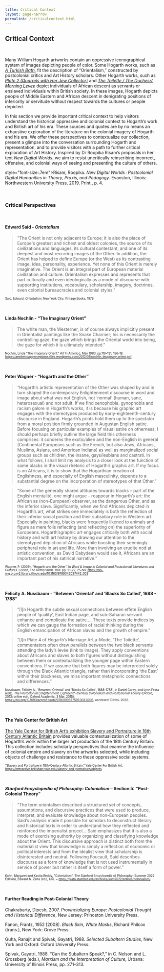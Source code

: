 ```yaml
---
title: Critical Context
layout: page-narrow
permalink: /criticalcontext.html
---
```


## **Critical Context**  

<p>
<br>
</p>

Many William Hogarth artworks contain an oppressive iconographical system of images depicting people of color. 
Some Hogarth works, such as [_A Turkish Bath_](https://digitalhogarth.github.io/item.html?id=coll080), fit the description of “Orientalism,” 
constructed by postcolonial critics and Art History scholars. Other Hogarth works, such as [_Plate 2 (Quarrels with Her Jew Collector)_](https://digitalhogarth.github.io/item.html?id=coll009) 
and [_The Toilette / The Duchess’ Morning Levee_](https://digitalhogarth.github.io/item.html?id=coll025) depict individuals of African descent 
as servants or enslaved individuals within British society. In these images, Hogarth depicts people of Middle Eastern and 
African descent in denigrating positions of inferiority or servitude without respect towards the cultures or people depicted.

In this section we provide important critical context to help visitors understand the historical oppressive and colonial 
context to Hogarth’s work and British art of his era. These sources and quotes are by no means an exhaustive exploration 
of the literature on the colonial imagery of Hogarth and his era. We offer these perspectives to contextualize our collection, 
present a glimpse into the conversation surrounding Hogarth and representation, and to provide visitors with a path to further 
critical exploration of Art History. Inspired by Dr Roopika Risam’s proposals in her text _New Digital Worlds_, we aim to resist 
uncritically reinscribing incorrect, offensive, and colonial ways of seeing and presenting the culture of others.


<span> style="font-size:.7em">Risam, Roopika. _New Digital Worlds : Postcolonial Digital Humanities in Theory, Praxis, and Pedagogy_. Evanston, Illinois: Northwestern University Press, 2019. Print., p. 4.</span>

<p>
<br>
</p>

### Critical Perspectives  

<p>
<br>
</p>

#### Edward Said - _Orientalism_ 


<blockquote> "The Orient is not only adjacent to Europe; it is also the place of Europe's greatest and richest and oldest colonies, 
the source of its civilizations and languages, its cultural contestant, and one of its deepest and most recurring images 
of the Other. In addition, the Orient has helped to define Europe (or the West) as its contrasting image, idea, 
personality, experience. Yet none of this Orient is merely imaginative. The Orient is an integral part of European 
 material civilization and culture. Orientalism expresses and represents that part culturally and even ideologically 
as a mode of discourse with supporting institutions, vocabulary, scholarship, imagery, doctrines, even colonial 
bureaucracies and colonial styles." </blockquote>



<span style="font-size:.7em">Said, Edward. _Orientalism_. New York City: Vintage Books, 1979.</span> 

<p>
<br>
</p>

#### Linda Nochlin - “The Imaginary Orient”

<blockquote> The white man, the Westerner, is of course always implicitly present in Orientalist paintings like the Snake Charmer; 
his is necessarily the controlling gaze, the gaze which brings the Oriental world into being, the gaze for which it is 
ultimately intended." </blockquote>

<span style="font-size:.7em"> Nochlin, Linda “The Imaginary Orient.” _Art In America_, May 1983. pp.119-131, 186-19. https://aestheticapperceptions.files.wordpress.com/2013/01/nochlin_imaginary_orient.pdf </span>  

<p>
<br>
</p>

#### Peter Wagner - “Hogarth and the Other”

<blockquote> “Hogarth’s artistic representation of the Other was shaped by and in turn shaped the contemporary Enlightenment discourse 
in word and image about what was not English, not ‘normal’ (human, sane, heterosexual) and not adult. If we find xenophobia, 
gynophobia and racism galore in Hogarth’s works, it is because his graphic art engages with the stereotypes produced by 
early-eighteenth-century discourse in England. Hogarth’s prints hold them up to the spectator from a moral position 
firmly grounded in Augustan English satire. Before focusing on particular examples of visual satire on otherness, 
I should perhaps briefly outline the large field this otherness comprises: it concerns the exotic/alien and the non-English 
in general (Continental Europeans such as the French, but also Jews, Africans, Muslims, Asians, and American Indians) 
as well as marginalized social groups such as children, the insane, gays/lesbians and castrati. In what follows, I shall 
limit my analysis to a closer look at the function of some blacks in the visual rhetoric of Hogarth’s graphic art. 
If my focus is on Africans, it is to show that the Hogarthian creation of Englishness, and especially of English masculinity, 
depends to a substantial degree on the incorporation of stereotypes of that Other.” </blockquote>

<blockquote> “Some of the generally shared attitudes towards blacks – part of the English mentalité, one might argue – reappear in 
Hogarth’s art: the African as (non-European) observer, as the dangerous Other, and as the inferior slave. 
Significantly, when we find Africans depicted in Hogarth’s art, what strikes one immediately is both the reflection 
of their inferior social position and their subsidiary role in Western art. Especially in painting, blacks were frequently 
likened to animals and figure as mere foils reflecting (and reflecting on) the superiority of Europeans. Hogarth’sgraphic 
art engages critically both with social history and with art history by drawing our attention to the stereotyped depiction 
of Africans while boosting their seemingly peripheral role in art and life. More than involving an erudite nod at artistic 
convention, as David Dabydeen would see it, Africans are an important part of his satirical narrative.” </blockquote>


<span style="font-size:.7em">Wagner, P. (2009). "Hogarth and the Other". In _Word & Image in Colonial and Postcolonial Literatures and Cultures_. Leiden, The Netherlands: Brill. pp. 21-22, 25 doi: https://doi-org.proxy2.library.illinois.edu/10.1163/9789042027442_003 </span> 

<p>
<br>
</p>

#### Felicity A. Nussbaum - “Between ‘Oriental’ and ‘Blacks So Called’, 1688 - 1788”

<blockquote> “[I]n Hogarth the subtle sexual connections between effete English people of ‘quality’, East Indian page, and sub-Saharan 
servant enhance and complicate the satire…. These texts provide indices by which we can gauge the formation of racial 
thinking during the English emancipation of African slaves and the growth of empire.” </blockquote> 

<blockquote> “[I]n Plate 4 of Hogarth’s Marriage A-La-Mode, ‘The Toilette’, commentators often draw parallels between the two black 
servants attending the lady’s levée (link to image). They apply conventions about Africans and slaves to both figures 
without distinguishing between them or contextualizing the younger page within Eastern conventions. If we assume that 
both figures may be interpreted solely through the Black Atlantic triangle, rather than incorporating ‘the East’ within 
their blackness, we miss important metaphoric connections and differences.” </blockquote> 

<span style="font-size:.7em">Nussbaum, Felicity A., 'Between ‘Oriental’ and ‘Blacks So Called’, 1688–1788', in Daniel Carey, and Lynn Festa (eds), _The Postcolonial Enlightenment: Eighteenth-Century Colonialism and Postcolonial Theory_ (Oxford, 2013; online edn, Oxford Academic, 3 Mar. 2015), https://doi.org/10.1093/acprof:osobl/9780199677597.003.0005, accessed 10 Nov. 2022.</span>
  
<p>
<br>
</p>

#### The Yale Center for British Art

[The Yale Center for British Art’s exhibition Slavery and Portraiture in 18th Century Atlantic Britain](https://interactive.britishart.yale.edu/slavery-and-portraiture/objects) provides valuable contextualization of some of Hogarth’s work within the larger art production of the 18th Century Britain. This collection includes scholarly perspectives that examine the influence of colonial empire and slavery on the artworks selected, while including objects of challenge and resistance to these oppressive social systems.

<span style="font-size:.7em">“Slavery and Portraiture in 18th-Century Atlantic Britain.” Yale Center For British Art, https://interactive.britishart.yale.edu/slavery-and-portraiture/objects. </span>

<p>
<br>
</p>

#### _Stanford Encyclopedia of Philosophy: Colonialism_ – Section 5: "Post-Colonial Theory"

<blockquote> 
"The term orientalism described a structured set of concepts, assumptions, and discursive practices that were used to produce, interpret, and evaluate knowledge about non-European peoples. Said’s analysis made it possible for scholars to deconstruct literary and historical texts in order to understand how they reflected and reinforced the imperialist project…
Said emphasizes that it is also a mode of exercising authority by organizing and classifying knowledge about the Orient. 
This discursive approach is distinct both from the materialist view that knowledge is simply a reflection of economic or political interests and from the idealist view that scholarship is disinterested and neutral. Following Foucault, 
Said describes discourse as a form of knowledge that is not used instrumentally in service of power but rather is itself a form of power.”
 </blockquote> 

<span style="font-size:.7em"> Kohn, Margaret and Kavita Reddy, "Colonialism", The Stanford Encyclopedia of Philosophy (Summer 2022 Edition), Edward N. Zalta (ed.), URL = <https://plato.stanford.edu/archives/sum2022/entries/colonialism/>.</span>  

<p>
<br>
</p>

#### Further Reading in Post-Colonial Theory

Chakrabarty, Dipesh, 2007. _Provincializing Europe: Postcolonial Thought and Historical Difference_, New Jersey: Princeton University Press.

Fanon, Frantz, 1952 [2008]. _Black Skin, White Masks_, Richard Philcox (trans.), New York: Grove Press.

Guha, Ranajit and Spivak, Gayatri, 1988. _Selected Subaltern Studies_, New York and Oxford: Oxford University Press.

Spivak, Gayatri, 1988. “Can the Subaltern Speak?,” in C. Nelson and L. Grossberg (eds.), _Marxism and the Interpretation of Culture_, Urbana: University of Illinois Press, pp. 271–313.  

